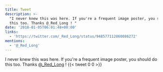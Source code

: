 ```yaml
---
title: Tweet
description: >-
  "I never knew this was here. If you're a frequent image poster, you should do
  this too. Thanks @_Red_Long ! "
date: '2018-01-05T06:01:48+00:00'
links:
  - 'https://twitter.com/_Red_Long/status/948577112860086272'
mentions:
  - '@_Red_Long'
---
```

I never knew this was here. If you're a frequent image poster, you should do this too. Thanks [@_Red_Long](https://twitter.com/@_Red_Long) ! 
      {{< tweet 0 0 >}}
    
